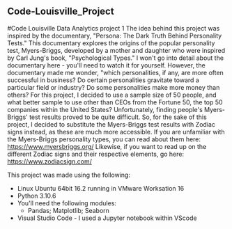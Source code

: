 ## Code-Louisville_Project
#Code Louisville Data Analytics project 1
The idea behind this project was inspired by the documentary, "Persona:  The Dark Truth Behind Personality Tests."
This documentary explores the origins of the popular personality test, Myers-Briggs, developed by a mother and daughter who were inspired by Carl Jung's book, "Psychological Types."
I won't go into detail about the documentary here - you'll need to watch it for yourself.  However, the documentary made me wonder, "which personalities, if any, are more often successful in business?  Do certain personalities gravitate toward a particular field or industry?  Do some personalities make more money than others?
For this project, I decided to use a sample size of 50 people, and what better sample to use other than CEOs from the Fortune 50, the top 50 companies within the United States?
Unfortunately, finding people's Myers-Briggs' test results proved to be quite difficult.  So, for the sake of this project, I decided to substitute the Myers-Briggs test results with Zodiac signs instead, as these are much more accessible.
If you are unfamiliar with the Myers-Briggs personality types, you can read about them here:  https://www.myersbriggs.org/
Likewise, if you want to read up on the different Zodiac signs and their respective elements, go here:  https://www.zodiacsign.com/

This project was made using the following:
  -  Linux Ubuntu 64bit 16.2 running in VMware Worksation 16
  -  Python 3.10.6
  -  You'll need the following modules:
      -  Pandas; Matplotlib; Seaborn
  -  Visual Studio Code
    - I used a Jupyter notebook within VScode
